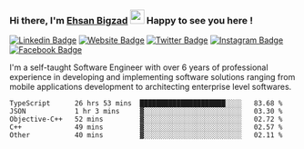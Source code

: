 ### Hi there, I'm <a href="https://ehsanbigzad.com" target="_blank">Ehsan Bigzad</a> <img src="https://media.giphy.com/media/hvRJCLFzcasrR4ia7z/giphy.gif" width="25px" height="25px"> Happy to see you here !

[![Linkedin Badge](https://img.shields.io/badge/-LinkedIn-0e76a8?style=flat-square&logo=Linkedin&logoColor=white)](https://linkedin.com/in/EhsanBigzad)
[![Website Badge](https://img.shields.io/badge/Website-3b5998?style=flat-square&logo=google-chrome&logoColor=white)](https://ehsanbigzad.com)
[![Twitter Badge](https://img.shields.io/badge/-Twitter-00acee?style=flat-square&logo=Twitter&logoColor=white)](https://twitter.com/EhsanBigzad)
[![Instagram Badge](https://img.shields.io/badge/-Instagram-e4405f?style=flat-square&logo=Instagram&logoColor=white)](https://instagram.com/ehsanbigzad/)
[![Facebook Badge](https://img.shields.io/badge/-Facebook-0088cc?style=flat-square&logo=Facebook&logoColor=white)](https://facebook.com/EhsanBigzad7)

I'm a self-taught Software Engineer with over 6 years of professional experience
in developing and implementing software solutions ranging from mobile applications development to architecting enterprise level softwares.

<!--START_SECTION:waka-->

```text
TypeScript      26 hrs 53 mins  █████████████████████░░░░   83.68 %
JSON            1 hr 3 mins     ▓░░░░░░░░░░░░░░░░░░░░░░░░   03.30 %
Objective-C++   52 mins         ▓░░░░░░░░░░░░░░░░░░░░░░░░   02.72 %
C++             49 mins         ▓░░░░░░░░░░░░░░░░░░░░░░░░   02.57 %
Other           40 mins         ▓░░░░░░░░░░░░░░░░░░░░░░░░   02.11 %
```

<!--END_SECTION:waka-->
